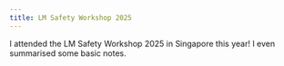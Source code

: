 ```yaml
---
title: LM Safety Workshop 2025
---
```

I attended the LM Safety Workshop 2025 in Singapore this year! I even summarised some basic notes.